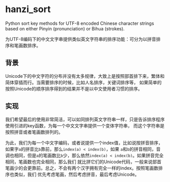 # hanzi_sort
Python sort key methods for UTF-8 encoded Chinese character strings based on either Pinyin (pronunciation) or Bihua (strokes).

为UTF-8编码下的中文文字串提供类似英文字符串的排序功能：可分为以拼音排序和笔画数排序。

## 背景
Unicode下的中文字符的分布并没有太多规律，大致上是按照部首排下来，繁体和简体穿插而行。当需要排序的时候，比如人名排序，关键词排序等，
如果简单的按照Unicode的顺序排序得到的结果并不是以中文使用者习惯的排序。

## 实现
我们希望最后的使用非常简洁，可以如同排列英文字符串一样，只是告诉排序程序使用引进的key函数，为每一个中文文字串提供一个变体字符串，
而这个字符串是按照拼音或者笔画数排列的。

为此，我们为每一个中文字编码，或者说提供一个index值，比如说按拼音排序，如果字`a`的拼音比`b`靠前，那么`index(a) < index(b)`，如果
`a`和`b`的拼音相同，音调也相同，但是`a`的笔画数比`b`少，那么依然`index(a) < index(b)`。如果拼音完全相同，笔画数也完全相同，那么我们
就比拼它们的Unicode代码，一般来说部首笔画少的会更靠前。总之，不会有两个汉字拥有完全一样的index。按照笔画数排序也类似，我们
优先考虑笔画，然后考虑拼音，最后考虑Unicode。
